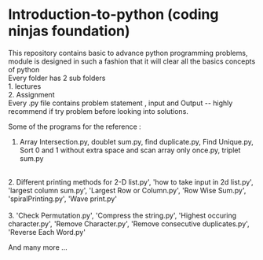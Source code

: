 # Introduction-to-python (coding ninjas foundation)
This repository contains basic to advance python programming problems, module is designed in such a fashion that it will clear all the basics concepts of python
<br/>Every folder has 2 sub folders <br/> 1. lectures <br/> 2. Assignment <br/>
Every .py file contains problem statement , input and Output -- highly recommend if try problem before looking into solutions.

Some of the programs for the reference :<br/>
1. Array Intersection.py, doublet sum.py, find duplicate.py, Find Unique.py, Sort 0 and 1 without extra space and scan array only once.py, triplet sum.py<br/>
<br/>
2. Different printing methods for 2-D list.py', 'how to take input in 2d list.py', 'largest column sum.py', 'Largest Row or Column.py', 'Row Wise Sum.py', 'spiralPrinting.py', 'Wave print.py' <br/>
<br/>
3. 'Check Permutation.py', 'Compress the string.py', 'Highest occuring character.py', 'Remove Character.py', 'Remove consecutive duplicates.py', 'Reverse Each Word.py'<br/>

And many more ...

